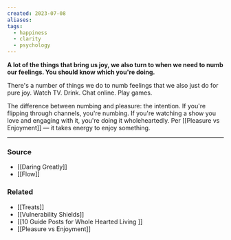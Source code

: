 ```yaml
---
created: 2023-07-08
aliases: 
tags:
  - happiness
  - clarity
  - psychology
---
```

**A lot of the things that bring us joy, we also turn to when we need to numb our feelings. You should know which you're doing.**

There's a number of things we do to numb feelings that we also just do for pure joy. Watch TV. Drink. Chat online. Play games. 

The difference between numbing and pleasure: the intention. If you're flipping through channels, you're numbing. If you're watching a show you love and engaging with it, you're doing it wholeheartedly. Per [[Pleasure vs Enjoyment]] — it takes energy to enjoy something.

---

### Source
- [[Daring Greatly]]
- [[Flow]]

### Related
- [[Treats]] 
- [[Vulnerability Shields]] 
- [[10 Guide Posts for  Whole Hearted Living ]] 
- [[Pleasure vs Enjoyment]]